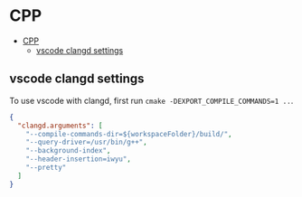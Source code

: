 # CPP

- [CPP](#cpp)
  - [vscode clangd settings](#vscode-clangd-settings)

## vscode clangd settings

To use vscode with clangd, first run `cmake -DEXPORT_COMPILE_COMMANDS=1 ..`.

```json
{
  "clangd.arguments": [
    "--compile-commands-dir=${workspaceFolder}/build/",
    "--query-driver=/usr/bin/g++",
    "--background-index",
    "--header-insertion=iwyu",
    "--pretty"
  ]
}
```




